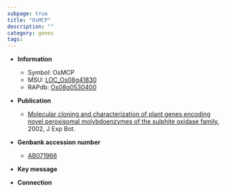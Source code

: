 ```yaml
---
subpage: true
title: "OsMCP"
description: ""
category: genes
tags: 
---
```


* **Information**  
    + Symbol: OsMCP  
    + MSU: [LOC_Os08g41830](http://rice.plantbiology.msu.edu/cgi-bin/ORF_infopage.cgi?orf=LOC_Os08g41830)  
    + RAPdb: [Os08g0530400](http://rapdb.dna.affrc.go.jp/viewer/gbrowse_details/irgsp1?name=Os08g0530400)  

* **Publication**  
    + [Molecular cloning and characterization of plant genes encoding novel peroxisomal molybdoenzymes of the sulphite oxidase family](http://www.ncbi.nlm.nih.gov/pubmed?term=Molecular+cloning+and+characterization+of+plant+genes+encoding+novel+peroxisomal+molybdoenzymes+of+the+sulphite+oxidase+family%5BTitle%5D), 2002, J Exp Bot.

* **Genbank accession number**  
    + [AB071966](http://www.ncbi.nlm.nih.gov/nuccore/AB071966)

* **Key message**  

* **Connection**  




